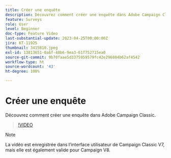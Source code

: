 ```yaml
---
title: Créer une enquête
description: Découvrez comment créer une enquête dans Adobe Campaign Classic.
feature: Surveys
role: User
level: Beginner
doc-type: Feature Video
last-substantial-update: 2023-04-25T00:00:00Z
jira: KT-11925
thumbnail: 3415810.jpeg
exl-id: 13813651-0a6f-40b6-9ea3-61f752715ea0
source-git-commit: 9b70faae5d3375959579fc42e296804b62af4542
workflow-type: ht
source-wordcount: '43'
ht-degree: 100%

---
```


# Créer une enquête

Découvrez comment créer une enquête dans Adobe Campaign Classic.

>[!VIDEO](https://video.tv.adobe.com/v/3415810/?learn=on)

>[!NOTE]
>La vidéo est enregistrée dans l’interface utilisateur de Campaign Classic V7, mais elle est également valide pour Campaign V8.
